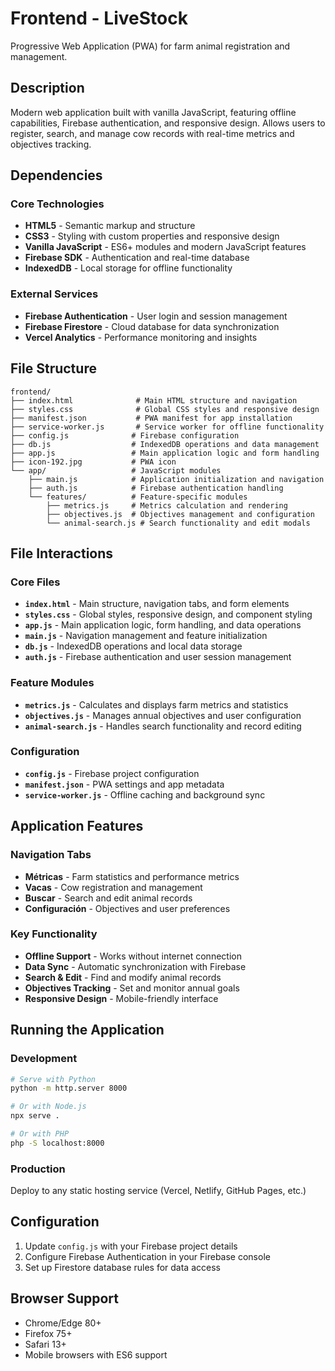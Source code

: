 # Frontend - LiveStock

Progressive Web Application (PWA) for farm animal registration and management.

## Description

Modern web application built with vanilla JavaScript, featuring offline capabilities, Firebase authentication, and responsive design. Allows users to register, search, and manage cow records with real-time metrics and objectives tracking.

## Dependencies

### Core Technologies
- **HTML5** - Semantic markup and structure
- **CSS3** - Styling with custom properties and responsive design
- **Vanilla JavaScript** - ES6+ modules and modern JavaScript features
- **Firebase SDK** - Authentication and real-time database
- **IndexedDB** - Local storage for offline functionality

### External Services
- **Firebase Authentication** - User login and session management
- **Firebase Firestore** - Cloud database for data synchronization
- **Vercel Analytics** - Performance monitoring and insights

## File Structure

```
frontend/
├── index.html              # Main HTML structure and navigation
├── styles.css              # Global CSS styles and responsive design
├── manifest.json           # PWA manifest for app installation
├── service-worker.js       # Service worker for offline functionality
├── config.js              # Firebase configuration
├── db.js                  # IndexedDB operations and data management
├── app.js                 # Main application logic and form handling
├── icon-192.jpg           # PWA icon
└── app/                   # JavaScript modules
    ├── main.js            # Application initialization and navigation
    ├── auth.js            # Firebase authentication handling
    └── features/          # Feature-specific modules
        ├── metrics.js     # Metrics calculation and rendering
        ├── objectives.js  # Objectives management and configuration
        └── animal-search.js # Search functionality and edit modals
```

## File Interactions

### Core Files
- **`index.html`** - Main structure, navigation tabs, and form elements
- **`styles.css`** - Global styles, responsive design, and component styling
- **`app.js`** - Main application logic, form handling, and data operations
- **`main.js`** - Navigation management and feature initialization
- **`db.js`** - IndexedDB operations and local data storage
- **`auth.js`** - Firebase authentication and user session management

### Feature Modules
- **`metrics.js`** - Calculates and displays farm metrics and statistics
- **`objectives.js`** - Manages annual objectives and user configuration
- **`animal-search.js`** - Handles search functionality and record editing

### Configuration
- **`config.js`** - Firebase project configuration
- **`manifest.json`** - PWA settings and app metadata
- **`service-worker.js`** - Offline caching and background sync

## Application Features

### Navigation Tabs
- **Métricas** - Farm statistics and performance metrics
- **Vacas** - Cow registration and management
- **Buscar** - Search and edit animal records
- **Configuración** - Objectives and user preferences

### Key Functionality
- **Offline Support** - Works without internet connection
- **Data Sync** - Automatic synchronization with Firebase
- **Search & Edit** - Find and modify animal records
- **Objectives Tracking** - Set and monitor annual goals
- **Responsive Design** - Mobile-friendly interface

## Running the Application

### Development
```bash
# Serve with Python
python -m http.server 8000

# Or with Node.js
npx serve .

# Or with PHP
php -S localhost:8000
```

### Production
Deploy to any static hosting service (Vercel, Netlify, GitHub Pages, etc.)

## Configuration

1. Update `config.js` with your Firebase project details
2. Configure Firebase Authentication in your Firebase console
3. Set up Firestore database rules for data access

## Browser Support

- Chrome/Edge 80+
- Firefox 75+
- Safari 13+
- Mobile browsers with ES6 support

